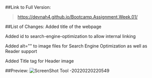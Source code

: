 ##Link to Full Version:
>https://devnah4.github.io/Bootcamp.Assignment.Week.01/

##List of Changes:
Added title of the webpage

Added id to search-engine-optimization to allow internal linking

Added alt="" to image files for Search Engine Optimization as well as Reader support

Added Title tag for Header image

##Preview:
![ScreenShot Tool -20220220220549](https://user-images.githubusercontent.com/98830462/154883167-050a86e9-f2ce-4552-96d7-bccacc6e4b2f.png)